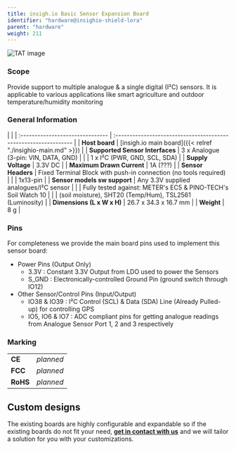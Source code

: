 ```yaml
---
title: insigh.io Basic Sensor Expansion Board
identifier: "hardware@insighio-shield-lora"
parent: "hardware"
weight: 211
---
```


![TAT image](/images/deviceimages/insighio-shield-basead?width=50pc)


### Scope
Provide support to multiple analogue & a single digital (I²C) sensors. It is applicable to various applications like smart agriculture and outdoor temperature/humidity monitoring

### General Information

|                                  |
| :------------------------------- | :--------------------------------------------------------------- |
| **Host board**                   | [insigh.io main board]({{< relref "./insighio-main.md" >}})      |
| **Supported Sensor Interfaces**  | 3 x Analogue (3-pin: VIN, DATA, GND)                             |
|                                  | 1 x I²C (PWR, GND, SCL, SDA)                                     |
| **Supply Voltage**               | 3.3V DC                                                          |
| **Maximum Drawn Current**        | 1A (???)                                                         |
| **Sensor Headers**               | Fixed Terminal Block with push-in connection (no tools required) |
|                                  | 1x13-pin                                                         |
| **Sensor models sw support**     | Any 3.3V supplied analogues/I²C sensor                           |
|                                  | Fully tested against: METER's EC5 & PINO-TECH's Soil Watch 10    |
|                                  | (soil moisture), SHT20 (Temp/Hum), TSL2561 (Luminosity)          |
| **Dimensions (L x W x H)**       | 26.7 x 34.3 x 16.7 mm                                            |
| **Weight**                       | 8 g                                                              |


### Pins
For completeness we provide the main board pins used to implement this sensor board:
- Power Pins (Output Only)
  - 3.3V : Constant 3.3V Output from LDO used to power the Sensors
  - S_GND : Electronically-controlled Ground Pin (ground switch through IO12)
- Other Sensor/Control Pins (Input/Output)
  - IO38 & IO39    : I²C Control (SCL) & Data (SDA) Line (Already Pulled-up) for controlling GPS
  - IO5, IO6 & IO7 : ADC compliant pins for getting analogue readings from Analogue Sensor Port 1, 2 and 3 respectively

### Marking

|          |           |
| :------- | :-------- |
| **CE**   | _planned_ |
| **FCC**  | _planned_ |
| **RoHS** | _planned_ |


## Custom designs

The existing boards are highly configurable and expandable so if the existing boards do not fit your need, **[get in contact with us](mailto:info@insigh.io)** and we will tailor a solution for you with your customizations.
